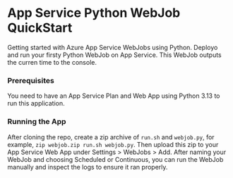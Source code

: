 # App Service Python WebJob QuickStart

Getting started with Azure App Service WebJobs using Python. Deployo and run your firsty Python WebJob on App Service. This WebJob outputs the curren time to the console. 


### Prerequisites

You need to have an App Service Plan and Web App using Python 3.13 to run this application.

### Running the App

After cloning the repo, create a zip archive of `run.sh` and `webjob.py`, for example, `zip webjob.zip run.sh webjob.py`. Then upload this zip to your App Service Web App under Settings > WebJobs > Add. After naming your WebJob and choosing Scheduled or Continuous, you can run the WebJob manually and inspect the logs to ensure it ran properly. 